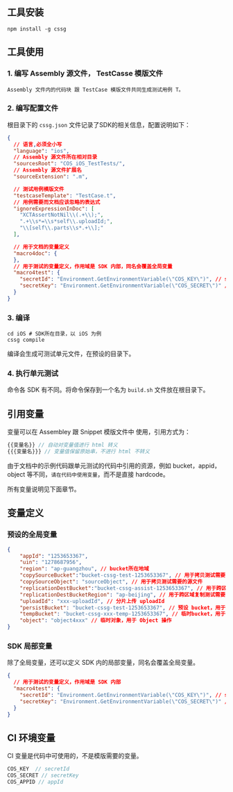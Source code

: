 ## 工具安装

```shell
npm install -g cssg 
```

## 工具使用

### 1. 编写 Assembly 源文件， TestCasse 模版文件

`Assembly 文件内的代码块 跟 TestCase 模版文件共同生成测试用例 T。`

### 2. 编写配置文件

根目录下的 `cssg.json` 文件记录了SDK的相关信息，配置说明如下：

```json
{
  // 语言,必须全小写
  "language": "ios",
  // Assembly 源文件所在相对目录
  "sourcesRoot": "COS_iOS_TestTests/",
  // Assembly 源文件扩展名
  "sourceExtension": ".m",

  // 测试用例模版文件
  "testcaseTemplate": "TestCase.t",
  // 用例需要而文档应该忽略的表达式
  "ignoreExpressionInDoc": [
    "XCTAssertNotNil\\(.+\\);",
    ".+\\s*=\\s*self\\.uploadId;",
    "\\[self\\.parts\\s*.+\\];"
  ],

  // 用于文档的变量定义
  "macro4doc": {
  },
  // 用于测试的变量定义，作用域是 SDK 内部，同名会覆盖全局变量
  "macro4test": {
    "secretId": "Environment.GetEnvironmentVariable(\"COS_KEY\")", // secretId
    "secretKey": "Environment.GetEnvironmentVariable(\"COS_SECRET\")" // secretKey
  }
}
```

### 3. 编译

```shell
cd iOS # SDK所在目录，以 iOS 为例
cssg compile
```

编译会生成可测试单元文件，在预设的目录下。

### 4. 执行单元测试

命令各 SDK 有不同。将命令保存到一个名为 `build.sh` 文件放在根目录下。

## 引用变量

变量可以在 Assembley 跟 Snippet 模版文件中 使用，引用方式为：

```js
{{变量名}} // 自动对变量值进行 html 转义
{{{变量名}}} // 变量值保留原始串，不进行 html 不转义
```

由于文档中的示例代码跟单元测试的代码中引用的资源，例如 bucket，appid，object 等不同，`请在代码中使用变量`，而不是直接 hardcode。

所有变量说明见下面章节。

## 变量定义

### 预设的全局变量

```json
{
    "appId": "1253653367",
    "uin": "1278687956",
    "region": "ap-guangzhou", // bucket所在地域
    "copySourceBucket":"bucket-cssg-test-1253653367", // 用于拷贝测试需要的源文件所在bucket
    "copySourceObject": "sourceObject", // 用于拷贝测试需要的源文件
    "replicationDestBucket":"bucket-cssg-assist-1253653367", // 用于跨区域复制测试需要的目标桶
    "replicationDestBucketRegion": "ap-beijing", // 用于跨区域复制测试需要的目标桶所在地域
    "uploadId": "xxx-uploadId", // 分片上传 uploadId
    "persistBucket": "bucket-cssg-test-1253653367", // 预设 bucket，用于 Object 操作
    "tempBucket": "bucket-cssg-xxx-temp-1253653367", // 临时bucket，用于 Bucket 操作
    "object": "object4xxx" // 临时对象，用于 Object 操作
}
```

### SDK 局部变量

除了全局变量，还可以定义 SDK 内的局部变量，同名会覆盖全局变量。

```json
{
  // 用于测试的变量定义，作用域是 SDK 内部
  "macro4test": {
    "secretId": "Environment.GetEnvironmentVariable(\"COS_KEY\")", // secretId
    "secretKey": "Environment.GetEnvironmentVariable(\"COS_SECRET\")" // secretKey
  }
}
```

## CI 环境变量

CI 变量是代码中可使用的，不是模版需要的变量。

```js
COS_KEY  // secretId
COS_SECRET // secretKey
COS_APPID // appId
```
